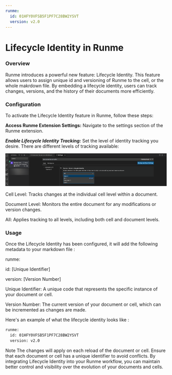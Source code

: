```yaml
---
runme:
  id: 01HFY0VFSB5F1PF7C28BW2YSVT
  version: v2.0
---
```


# Lifecycle Identity in Runme

### Overview

Runme introduces a powerful new feature: Lifecycle Identity. This feature allows users to assign unique id and versioning of Runme to the cell, or the whole makrdown file. By embedding a lifecycle identity, users can track changes, versions, and the history of their documents more efficiently.

### Configuration

To activate the Lifecycle Identity feature in Runme, follow these steps:

**Access Runme Extension Settings:** Navigate to the settings section of the Runme extension.

***Enable Lifecycle Identity Tracking:*** Set the level of identity tracking you desire. There are different levels of tracking available:

![lifecycle](../../static/img/lifecycle-identity.png)

Cell Level: Tracks changes at the individual cell level within a document.

Document Level:  Monitors the entire document for any modifications or version changes.

All: Applies tracking to all levels, including both cell and document levels.

### Usage

Once the Lifecycle Identity has been configured, it will add the following metadata to your markdown file :

runme:

id: [Unique Identifier]

version: [Version Number]

Unique Identifier: A unique code that represents the specific instance of your document or cell.

Version Number: The current version of your document or cell, which can be incremented as changes are made.

Here's an example of what the lifecycle identity looks like :

```sh {"id":"01HFYHDGTT1BNMZD3CBCKHQGG0"}
runme:
  id: 01HFY0VFSB5F1PF7C28BW2YSVT
  version: v2.0
```

Note
The changes will apply on each reload of the document or cell.
Ensure that each document or cell has a unique identifier to avoid conflicts.
By integrating Lifecycle Identity into your Runme workflow, you can maintain better control and visibility over the evolution of your documents and cells.